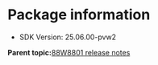 # Package information

-   SDK Version: 25.06.00-pvw2

**Parent topic:**[88W8801 release notes](../topics/88w8801-release-notes.md)

